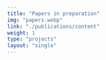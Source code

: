 ```yaml
---
title: "Papers in preparation"
img: "papers.webp"
link: "./publications/content"
weight: 1
type: "projects"
layout: "single"
---
```

